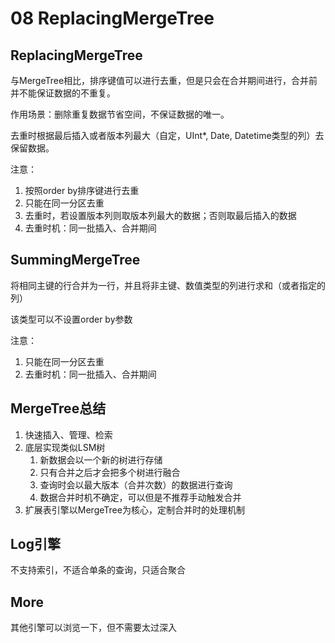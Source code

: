 # 08 ReplacingMergeTree

## ReplacingMergeTree

与MergeTree相比，排序键值可以进行去重，但是只会在合并期间进行，合并前并不能保证数据的不重复。

作用场景：删除重复数据节省空间，不保证数据的唯一。

去重时根据最后插入或者版本列最大（自定，UInt*, Date, Datetime类型的列）去保留数据。

注意：

1. 按照order by排序键进行去重
2. 只能在同一分区去重
3. 去重时，若设置版本列则取版本列最大的数据；否则取最后插入的数据
4. 去重时机：同一批插入、合并期间

## SummingMergeTree

将相同主键的行合并为一行，并且将非主键、数值类型的列进行求和（或者指定的列）

该类型可以不设置order by参数

注意：

1. 只能在同一分区去重
2. 去重时机：同一批插入、合并期间

## MergeTree总结

1. 快速插入、管理、检索
2. 底层实现类似LSM树
    1. 新数据会以一个新的树进行存储
    2. 只有合并之后才会把多个树进行融合
    3. 查询时会以最大版本（合并次数）的数据进行查询
    4. 数据合并时机不确定，可以但是不推荐手动触发合并
3. 扩展表引擎以MergeTree为核心，定制合并时的处理机制

## Log引擎

不支持索引，不适合单条的查询，只适合聚合

## More

其他引擎可以浏览一下，但不需要太过深入